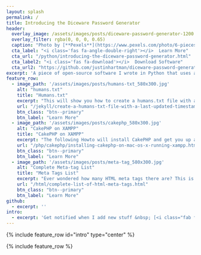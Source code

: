 ```yaml
---
layout: splash
permalink: /
title: Introducing the Diceware Password Generator
header:
  overlay_image: /assets/images/posts/diceware-password-generator-1200.jpg
  overlay_filter: rgba(0, 0, 0, 0.65)
  caption: "Photo by [**Pexels**](https://www.pexels.com/photo/6-pieces-of-black-and-white-dice-37534/)"
  cta_label: "<i class='fas fa-angle-double-right'></i>  Learn More"
  cta_url: "/python/introducing-the-diceware-password-generator.html"
  cta_label2: "<i class='fas fa-download'></i>  Download Software"
  cta_url2: "https://github.com/justinhartman/diceware-password-generator/archive/master.zip"
excerpt: 'A piece of open-source software I wrote in Python that uses a world list and "dice" to output an easy to remember, yet highly secure password based on a sequence of words.'
feature_row:
  - image_path: '/assets/images/posts/humans-txt_580x300.jpg'
    alt: "humans.txt"
    title: "Humans.txt"
    excerpt: "This will show you how to create a humans.txt file with a Last Updated timestamp in Jekyll."
    url: "/jekyll/create-a-humans-txt-file-with-a-last-updated-timestamp-in-jekyll.html"
    btn_class: "btn--primary"
    btn_label: "Learn More"
  - image_path: '/assets/images/posts/cakephp_580x300.jpg'
    alt: "CakePHP on XAMPP"
    title: "CakePHP on XAMPP"
    excerpt: "The following Howto will install CakePHP and get you up and running using XAMPP on Mac OS X 10.7.5+."
    url: "/php/cakephp/installing-cakephp-on-mac-os-x-running-xampp.html"
    btn_class: "btn--primary"
    btn_label: "Learn More"
  - image_path: '/assets/images/posts/meta-tag_580x300.jpg'
    alt: "Complete Meta-tag List"
    title: "Meta Tags List"
    excerpt: "Ever wondered how many HTML meta tags there are? This is the most concise list of meta tags which are at your disposal."
    url: "/html/complete-list-of-html-meta-tags.html"
    btn_class: "btn--primary"
    btn_label: "Learn More"
github:
  - excerpt: ''
intro:
  - excerpt: 'Get notified when I add new stuff &nbsp; [<i class="fab fa-twitter"></i> @justinhartman](https://twitter.com/justinhartman){: .btn .btn--twitter} [<i class="fab fa-facebook"></i> justin.hartman.me](https://www.facebook.com/justin.hartman.me){: .btn .btn--facebook}'
---
```


{% include feature_row id="intro" type="center" %}

{% include feature_row %}
